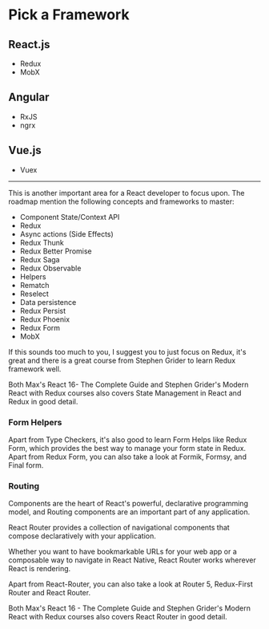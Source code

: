 # Pick a Framework

## React.js

* Redux
* MobX

## Angular

* RxJS
* ngrx

## Vue.js

* Vuex

---

This is another important area for a React developer to focus upon. The roadmap mention the following concepts and frameworks to master:

* Component State/Context API
* Redux
* Async actions (Side Effects)
* Redux Thunk
* Redux Better Promise
* Redux Saga
* Redux Observable
* Helpers
* Rematch
* Reselect
* Data persistence
* Redux Persist
* Redux Phoenix
* Redux Form
* MobX

If this sounds too much to you, I suggest you to just focus on Redux, it's great and there is a great course from Stephen Grider to learn Redux framework well.

Both Max's React 16- The Complete Guide and Stephen Grider's Modern React with Redux courses also covers State Management in React and Redux in good detail.


### Form Helpers

Apart from Type Checkers, it's also good to learn Form Helps like Redux Form, which provides the best way to manage your form state in Redux. Apart from Redux Form, you can also take a look at Formik, Formsy, and Final form.


### Routing

Components are the heart of React's powerful, declarative programming model, and Routing components are an important part of any application.

React Router provides a collection of navigational components that compose declaratively with your application.

Whether you want to have bookmarkable URLs for your web app or a composable way to navigate in React Native, React Router works wherever React is rendering.

Apart from React-Router, you can also take a look at Router 5, Redux-First Router and React Router.

Both Max's React 16 - The Complete Guide and Stephen Grider's Modern React with Redux courses also covers React Router in good detail.

